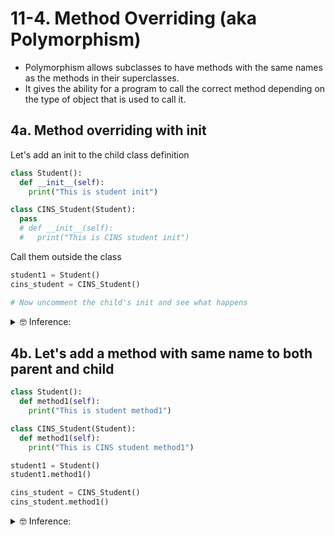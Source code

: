 # 11-4. Method Overriding (aka Polymorphism)

- Polymorphism allows subclasses to have methods with the same names as the methods in their superclasses.
- It gives the ability for a program to call the correct method depending on the type of object that is used to call it.

## 4a. Method overriding with init
Let's add an init to the child class definition

```python
class Student():
  def __init__(self):
    print("This is student init")

class CINS_Student(Student):
  pass
  # def __init__(self):
  #   print("This is CINS student init")

```

Call them outside the class
```python
student1 = Student()
cins_student = CINS_Student()

# Now uncomment the child's init and see what happens
```

<details>
  <summary>
    🤓 Inference: 
  </summary>
  When child has its own init, the parent's init is overridden and child uses its own init
</details>


## 4b. Let's add a method with same name to both parent and child

```python
class Student():
  def method1(self):
    print("This is student method1")

class CINS_Student(Student):
  def method1(self):
    print("This is CINS student method1")

student1 = Student()
student1.method1()

cins_student = CINS_Student()
cins_student.method1()

```

<details>
  <summary>
    🤓 Inference: 
  </summary>
  When child has a method with the same name of that of the parent, the parent's method is overridden
</details>
